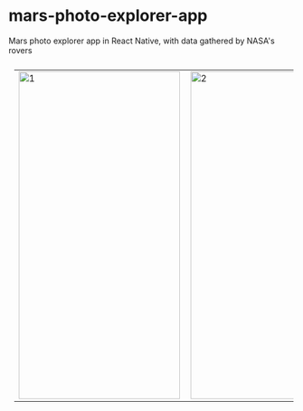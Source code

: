 # mars-photo-explorer-app
Mars photo explorer app in React Native, with data gathered by NASA's rovers

<table style="padding:10px">
  <tr>
    <td> 
        <img src="https://user-images.githubusercontent.com/20761166/110264163-02dcae80-7f8f-11eb-8b8a-c8330203de94.png"  alt="1" width = 285px height = 580px>
   </td>
   <td>
      <img src="https://user-images.githubusercontent.com/20761166/110264160-0112eb00-7f8f-11eb-9268-8777f475fb8c.png" align="right" alt="2" width = 279px height = 580px>
   </td>
    <td>
      <img src="https://user-images.githubusercontent.com/20761166/110264154-feb09100-7f8e-11eb-9f9e-78374fb6792e.png" align="right" alt="2" width = 260px height = 580px>
   </td>
  </tr>
</table>
